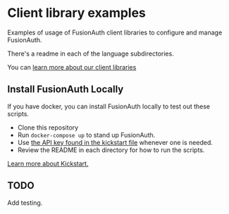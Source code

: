 # Client library examples

Examples of usage of FusionAuth client libraries to configure and manage FusionAuth. 

There's a readme in each of the language subdirectories.

You can [learn more about our client libraries](https://fusionauth.io/docs/v1/tech/client-libraries/)

## Install FusionAuth Locally

If you have docker, you can install FusionAuth locally to test out these scripts.

* Clone this repository
* Run `docker-compose up` to stand up FusionAuth.
* Use [the API key found in the kickstart file](/kickstart/kickstart.json#L8) whenever one is needed.
* Review the README in each directory for how to run the scripts.

[Learn more about Kickstart.](https://fusionauth.io/docs/v1/tech/installation-guide/kickstart)

## TODO

Add testing.

